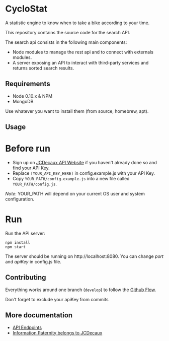 # CycloStat
A statistic engine to know when to take a bike according to your time.

This repository contains the source code for the search API.

The search api consists in the following main components:

 * Node modules to manage the rest api and to connect with externals modules.
 * A server exposing an API to interact with third-party services and returns sorted search results.

## Requirements

- Node 0.10.x & NPM
- MongoDB

Use whatever you want to install them (from source, homebrew, apt).

## Usage

# Before run

- Sign up on [JCDecaux API Website](https://developer.jcdecaux.com) if you haven't already done so and find your API Key.
- Replace `[YOUR_API_KEY_HERE]` in config.example.js with your API Key.
- Copy `YOUR_PATH/config.example.js` into a new file called `YOUR_PATH/config.js`.

_Note_: YOUR_PATH will depend on your current OS user and system configuration.

# Run

Run the API server:

```
npm install
npm start
```

The server should be running on http://localhost:8080. You can change _port_ and _apiKey_ in config.js file.

## Contributing

Everything works around one branch (`develop`) to follow the [Github Flow](https://guides.github.com/introduction/flow/).

Don't forget to exclude your apiKey from commits

## More documentation

 * [API Endpoints](https://github.com/V1C0D3R/CycloStat/wiki/Endpoints)
 * [Information Paternity belongs to JCDecaux](http://www.jcdecaux.com/)
